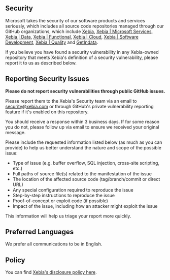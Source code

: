## Security

Microsoft takes the security of our software products and services seriously, which includes all source code repositories managed through our GitHub organizations, which include [Xebia](https://github.com/xebia/), [Xebia | Microsoft Services](https://github.com/xpiritbv), [Xebia | Data](https://github.com/godatadriven), [Xebia | Functional](https://github.com/47degrees), [Xebia | Cloud](https://github.com/binxio), [Xebia | Software Development](https://github.com/xebia-software-development), [Xebia | Quality](https://github.com/xebiaquality) and [GetIndata](https://github.com/getindata).

If you believe you have found a security vulnerability in any Xebia-owned repository that meets Xebia's definition of a security vulnerability, please report it to us as described below.

## Reporting Security Issues

**Please do not report security vulnerabilities through public GitHub issues.**

Please report them to the Xebia's Security team via an email to [security@xebia.com](mailto:security@xebia.com) or through GitHub's private vulnerability reporting feature if it's enabled on this repository.

You should receive a response within 3 business days. If for some reason you do not, please follow up via email to ensure we received your original message.

Please include the requested information listed below (as much as you can provide) to help us better understand the nature and scope of the possible issue:

  * Type of issue (e.g. buffer overflow, SQL injection, cross-site scripting, etc.)
  * Full paths of source file(s) related to the manifestation of the issue
  * The location of the affected source code (tag/branch/commit or direct URL)
  * Any special configuration required to reproduce the issue
  * Step-by-step instructions to reproduce the issue
  * Proof-of-concept or exploit code (if possible)
  * Impact of the issue, including how an attacker might exploit the issue

This information will help us triage your report more quickly.

## Preferred Languages

We prefer all communications to be in English.

## Policy

You can find [Xebia's disclosure policy here](https://xebia.com/xebia-csirt/disclosure-policy/).
